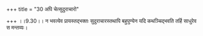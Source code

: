 +++
title = "30 अपि चेत्सुदुराचारो"

+++
।।9.30।। न भवत्येव प्रायस्तद्भक्तः सुदुराचारस्तथापि बहुपुण्येन यदि
कथञ्चिद्भवति तर्हि साधुरेव स मन्तव्यः।
